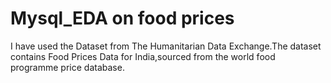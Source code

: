 # Mysql_EDA on food prices
 I have used the Dataset from The Humanitarian Data Exchange.The dataset contains Food Prices Data for India,sourced from the world food programme price database.
